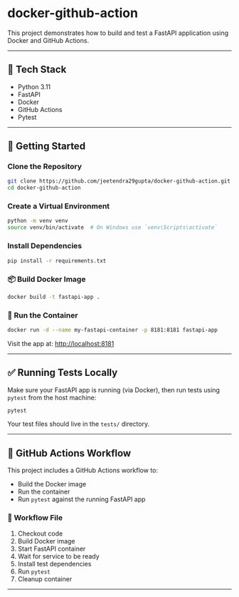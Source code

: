 # docker-github-action

This project demonstrates how to build and test a FastAPI application using Docker and GitHub Actions.

---

## 🧱 Tech Stack

- Python 3.11
- FastAPI
- Docker
- GitHub Actions
- Pytest

---

## 🚀 Getting Started

### Clone the Repository

```bash
git clone https://github.com/jeetendra29gupta/docker-github-action.git
cd docker-github-action
```

### Create a Virtual Environment

```bash
python -m venv venv
source venv/bin/activate  # On Windows use `venv\Scripts\activate`
```

### Install Dependencies

```bash
pip install -r requirements.txt
```

### 📦 Build Docker Image

```bash
docker build -t fastapi-app .
````

### 🐳 Run the Container

```bash
docker run -d --name my-fastapi-container -p 8181:8181 fastapi-app
```

Visit the app at: [http://localhost:8181](http://localhost:8181)

---

## ✅ Running Tests Locally

Make sure your FastAPI app is running (via Docker), then run tests using `pytest` from the host machine:

```bash
pytest
```

Your test files should live in the `tests/` directory.

---

## 🔁 GitHub Actions Workflow

This project includes a GitHub Actions workflow to:

* Build the Docker image
* Run the container
* Run `pytest` against the running FastAPI app

### 📂 Workflow File

1. Checkout code
2. Build Docker image
3. Start FastAPI container
4. Wait for service to be ready
5. Install test dependencies
6. Run `pytest`
7. Cleanup container

---

